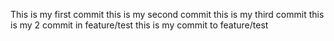 This is my first commit
this is my second commit
this is my  third commit
this is my 2 commit in feature/test
this is my commit to feature/test
